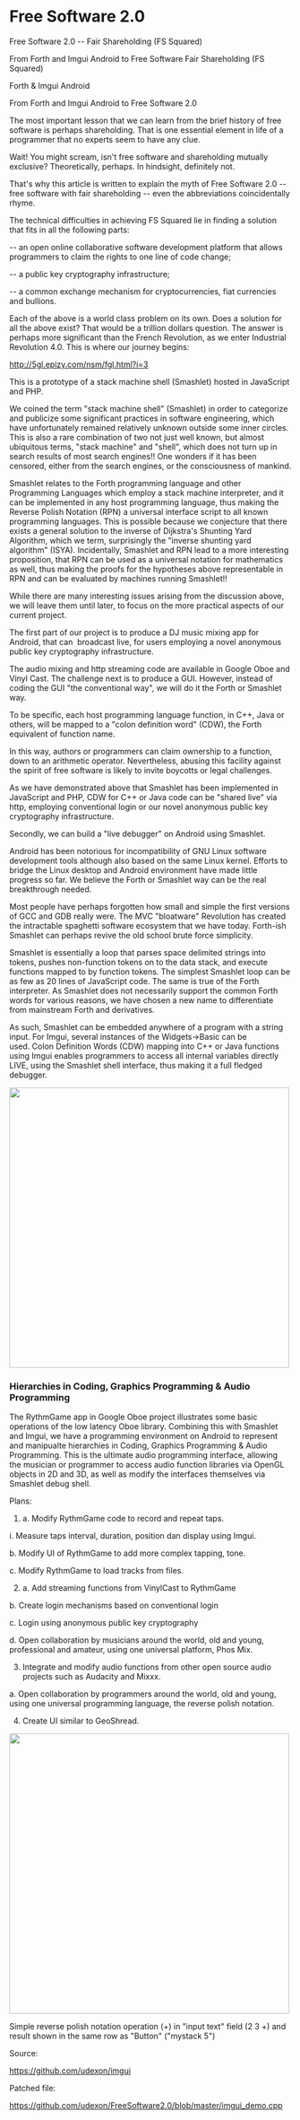 # Free Software 2.0
Free Software 2.0 -- Fair Shareholding (FS Squared)

From Forth and Imgui Android to Free Software Fair Shareholding (FS Squared)

Forth & Imgui Android

From Forth and Imgui Android to Free Software 2.0

The most important lesson that we can learn from the brief history of free software is perhaps shareholding. That is one essential element in life of a programmer that no experts seem to have any clue. 

Wait! You might scream, isn't free software and shareholding mutually exclusive? Theoretically, perhaps. In hindsight, definitely not.

That's why this article is written to explain the myth of Free Software 2.0 -- free software with fair shareholding -- even the abbreviations coincidentally rhyme. 

The technical difficulties in achieving FS Squared lie in finding a solution that fits in all the following parts:

-- an open online collaborative software development platform that allows programmers to claim the rights to one line of code change;

-- a public key cryptography infrastructure;

-- a common exchange mechanism for cryptocurrencies, fiat currencies and bullions.

Each of the above is a world class problem on its own. Does a solution for all the above exist? That would be a trillion dollars question. The answer is perhaps more significant than the French Revolution, as we enter Industrial Revolution 4.0. This is where our journey begins:

http://5gl.epizy.com/nsm/fgl.html?i=3

This is a prototype of a stack machine shell (Smashlet) hosted in JavaScript and PHP.

We coined the term "stack machine shell" (Smashlet) in order to categorize and publicize some significant practices in software engineering, which have unfortunately remained relatively unknown outside some inner circles. This is also a rare combination of two not just well known, but almost ubiquitous terms, "stack machine" and "shell", which does not turn up in search results of most search engines!! One wonders if it has been censored, either from the search engines, or the consciousness of mankind.

Smashlet relates to the Forth programming language and other Programming Languages which employ a stack machine interpreter, and it can be implemented in any host programming language, thus making the Reverse Polish Notation (RPN) a universal interface script to all known programming languages. This is possible because we conjecture that there exists a general solution to the inverse of Dijkstra's Shunting Yard Algorithm, which we term, surprisingly the "inverse shunting yard algorithm" (ISYA). Incidentally, Smashlet and RPN lead to a more interesting proposition, that RPN can be used as a universal notation for mathematics as well, thus making the proofs for the hypotheses above representable in RPN and can be evaluated by machines running Smashlet!! 

While there are many interesting issues arising from the discussion above, we will leave them until later, to focus on the more practical aspects of our current project.

The first part of our project is to produce a DJ music mixing app for Android, that can  broadcast live, for users employing a novel anonymous public key cryptography infrastructure.

The audio mixing and http streaming code are available in Google Oboe and Vinyl Cast. The challenge next is to produce a GUI. However, instead of coding the GUI "the conventional way", we will do it the Forth or Smashlet way. 

To be specific, each host programming language function, in C++, Java or others, will be mapped to a "colon definition word" (CDW), the Forth equivalent of function name. 

In this way, authors or programmers can claim ownership to a function, down to an arithmetic operator. Nevertheless, abusing this facility against the spirit of free software is likely to invite boycotts or legal challenges. 

As we have demonstrated above that Smashlet has been implemented in JavaScript and PHP, CDW for C++ or Java code can be "shared live" via http, employing conventional login or our novel anonymous public key cryptography infrastructure. 

Secondly, we can build a "live debugger" on Android using Smashlet. 

Android has been notorious for incompatibility of GNU Linux software development tools although also based on the same Linux kernel. Efforts to bridge the Linux desktop and Android environment have made little progress so far. We believe the Forth or Smashlet way can be the real breakthrough needed. 

Most people have perhaps forgotten how small and simple the first versions of GCC and GDB really were. The MVC "bloatware" Revolution has created the intractable spaghetti software ecosystem that we have today. Forth-ish Smashlet can perhaps revive the old school brute force simplicity. 

Smashlet is essentially a loop that parses space delimited strings into tokens, pushes non-function tokens on to the data stack, and execute functions mapped to by function tokens. The simplest Smashlet loop can be as few as 20 lines of JavaScript code. The same is true of the Forth interpreter. As Smashlet does not necessarily support the common Forth words for various reasons, we have chosen a new name to differentiate from mainstream Forth and derivatives. 

As such, Smashlet can be embedded anywhere of a program with a string input. For Imgui, several instances of the Widgets->Basic can be used. Colon Definition Words (CDW) mapping into C++ or Java functions using Imgui enables programmers to access all internal variables directly LIVE, using the Smashlet shell interface, thus making it a full fledged debugger.


 <img src="https://github.com/udexon/FreeSoftware2.0/blob/master/Imgui_Widgets_Basic.png"  width="500" > 


### Hierarchies in Coding, Graphics Programming & Audio Programming

The RythmGame app in Google Oboe project illustrates some basic operations of the low latency Oboe library. Combining this with Smashlet and Imgui, we have a programming environment on Android to represent and manipualte hierarchies in Coding, Graphics Programming & Audio Programming. This is the ultimate audio programming interface, allowing the musician or programmer to access audio function libraries via OpenGL objects in 2D and 3D, as well as modify the interfaces themselves via Smashlet debug shell.

Plans:

1. a. Modify RythmGame code to record and repeat taps.

i. Measure taps interval, duration, position dan display using Imgui.

b. Modify UI of RythmGame to add more complex tapping, tone.

c. Modify RythmGame to load tracks from files.

2. a. Add streaming functions from VinylCast to RythmGame

b. Create login mechanisms based on conventional login 

c. Login using anonymous public key cryptography

d. Open collaboration by musicians around the world, old and young, professional and amateur, using one universal platform, Phos Mix.

3. Integrate and modify audio functions from other open source audio projects such as Audacity and Mixxx.

a. Open collaboration by programmers around the world, old and young, using one universal programming language, the reverse polish notation.

4. Create UI similar to GeoShread.


<img src="https://github.com/udexon/FreeSoftware2.0/blob/master/Imgui_Smashlet_plus.png"  width="500" > 

Simple reverse polish notation operation (+) in "input text" field (2 3 +) and result shown in the same row as "Button" ("mystack 5")

Source:

https://github.com/udexon/imgui

Patched file:

https://github.com/udexon/FreeSoftware2.0/blob/master/imgui_demo.cpp

